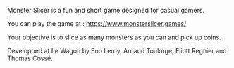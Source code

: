 Monster Slicer is a fun and short game designed for casual gamers.

You can play the game at :  https://www.monsterslicer.games/

Your objective is to slice as many monsters as you can and pick up coins.

Developped at Le Wagon by Eno Leroy, Arnaud Toulorge, Eliott Regnier and Thomas Cossé.
